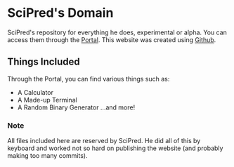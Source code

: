# SciPred's Domain
SciPred's repository for everything he does, experimental or alpha. You can access them through the [Portal](./portal.html "The Portal"). This website was created using [Github](https://github.com "Best Website Ever").

## Things Included
Through the Portal, you can find various things such as:
- A Calculator
- A Made-up Terminal
- A Random Binary Generator
...and more!

### Note
All files included here are reserved by SciPred. He did all of this by keyboard and worked not so hard on publishing the website (and probably making too many commits).
